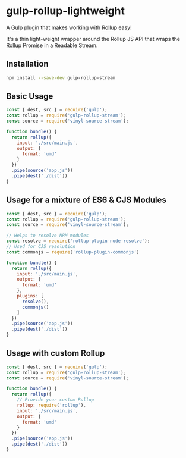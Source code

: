 # gulp-rollup-lightweight
A [Gulp] plugin that makes working with [Rollup] easy!

It's a thin light-weight wrapper around the Rollup JS API that wraps
the [Rollup] Promise in a Readable Stream.

## Installation
```bash
npm install --save-dev gulp-rollup-stream
```

## Basic Usage
```js
const { dest, src } = require('gulp');
const rollup = require('gulp-rollup-stream');
const source = require('vinyl-source-stream');

function bundle() {
  return rollup({
    input: './src/main.js',
    output: {
      format: 'umd'
    }
  })
  .pipe(source('app.js'))
  .pipe(dest('./dist'))
}
```


## Usage for a mixture of ES6 & CJS Modules
```js
const { dest, src } = require('gulp');
const rollup = require('gulp-rollup-stream');
const source = require('vinyl-source-stream');

// Helps to resolve NPM modules
const resolve = require('rollup-plugin-node-resolve');
// Used for CJS resolution
const commonjs = require('rollup-plugin-commonjs')

function bundle() {
  return rollup({
    input: './src/main.js',
    output: {
      format: 'umd'
    },
    plugins: [
      resolve(),
      commonjs()
    ]
  })
  .pipe(source('app.js'))
  .pipe(dest('./dist'))
}
```

## Usage with custom Rollup
```js
const { dest, src } = require('gulp');
const rollup = require('gulp-rollup-stream');
const source = require('vinyl-source-stream');

function bundle() {
  return rollup({
    // Provide your custom Rollup
    rollup: require('rollup'),
    input: './src/main.js',
    output: {
      format: 'umd'
    }
  })
  .pipe(source('app.js'))
  .pipe(dest('./dist'))
}

```

[Rollup]: https://www.npmjs.com/package/rollup
[gulp]: http://gulpjs.com/
